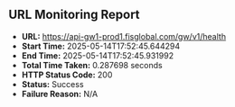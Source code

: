 ## URL Monitoring Report

- **URL:** https://api-gw1-prod1.fisglobal.com/gw/v1/health
- **Start Time:** 2025-05-14T17:52:45.644294
- **End Time:** 2025-05-14T17:52:45.931992
- **Total Time Taken:** 0.287698 seconds
- **HTTP Status Code:** 200
- **Status:** Success
- **Failure Reason:** N/A

